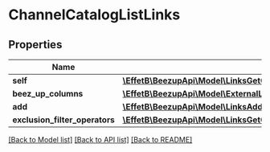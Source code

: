 # ChannelCatalogListLinks

## Properties
Name | Type | Description | Notes
------------ | ------------- | ------------- | -------------
**self** | [**\EffetB\BeezupApi\Model\LinksGetChannelCatalogsLink**](LinksGetChannelCatalogsLink.md) |  | [optional] 
**beez_up_columns** | [**\EffetB\BeezupApi\Model\ExternalLinksCatalogGetBeezUPColumnsLink**](ExternalLinksCatalogGetBeezUPColumnsLink.md) |  | [optional] 
**add** | [**\EffetB\BeezupApi\Model\LinksAddChannelCatalogLink**](LinksAddChannelCatalogLink.md) |  | [optional] 
**exclusion_filter_operators** | [**\EffetB\BeezupApi\Model\LinksGetChannelCatalogExclusionFilterOperatorsLink**](LinksGetChannelCatalogExclusionFilterOperatorsLink.md) |  | [optional] 

[[Back to Model list]](../README.md#documentation-for-models) [[Back to API list]](../README.md#documentation-for-api-endpoints) [[Back to README]](../README.md)


